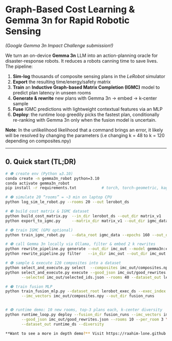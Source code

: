 # Graph-Based Cost Learning & Gemma 3n for Rapid Robotic Sensing  
*(Google Gemma 3n Impact Challenge submission!)*

We turn an on-device **Gemma 3n** LLM into an action-planning oracle for disaster-response robots. It reduces a robots canning time to save lives. 
The pipeline:

1. **Sim-log** thousands of composite sensing plans in the *LeRobot* simulator  
2. **Export** the resulting time/energy/safety matrix  
3. **Train** an **Inductive Graph-based Matrix Completion (IGMC)** model to predict plan latency in unseen rooms  
4. **Generate & rewrite** new plans with Gemma 3n → embed → k-center sample  
5. **Fuse** IGMC predictions with lightweight contextual features via an MLP  
6. **Deploy**: the runtime loop greedily picks the fastest plan, conditionally re-ranking with Gemma 3n only when the fusion model is uncertain.

**Note**: In the unlikelihood likelihood that a command brings an error, it likely will be resolved by changing the parameters (i.e changing k = 48 to k = 120 depending on composites.npy)


---

## 0. Quick start (TL;DR)

```bash
# ❶ create env (Python ≥3.10)
conda create -n gemma3n_robot python=3.10
conda activate gemma3n_robot
pip install -r requirements.txt           # torch, torch-geometric, kaggle-api, lerobot, ollama-py, ...

# ❷ simulate 20 “rooms” = ~3 min on laptop CPU
python log_sim_le_robot.py --rooms 20 --out lerobot_ds

# ❸ build cost matrix & IGMC dataset
python build_cost_matrix.py  --in_dir lerobot_ds --out_dir matrix_v1
python export_to_igmc.py     --matrix_dir matrix_v1 --out_dir igmc_data

# ❹ train IGMC (GPU optional)
python train_igmc_robot.py   --data_root igmc_data --epochs 160 --out_dir igmc_runs

# ❺ call Gemma 3n locally via Ollama, filter & embed 2 k rewrites 
python rewrite_pipeline.py generate --out_dir imc_out --model gemma3n:e4b --n 200
python rewrite_pipeline.py filter   --in_dir imc_out --out_dir imc_out --row_normalize

# ❻ sample & execute 120 composites into a dataset
python select_and_execute.py select  --composites imc_out/composites.npy --k 48 --out imc_out/selected_ids.json
python select_and_execute.py execute --good_json imc_out/good_rewrites.json \
       --selected imc_out/selected_ids.json --rooms 40 --dataset_out lerobot_exec_ds

# ❼ train fusion MLP 
python train_fusion_mlp.py --dataset_root lerobot_exec_ds --exec_index lerobot_exec_ds/executed_index.json \
       --imc_vectors imc_out/composites.npy --out_dir fusion_runs


# ❽ runtime demo: 10 new rooms, top-3 plans each, k-center diversity
python runtime_loop.py deploy --fusion_dir fusion_runs --imc_vectors imc_out/composites.npy \
       --good_json imc_out/good_rewrites.json --rooms 10 --per_room 3 \
       --dataset_out runtime_ds --diversity

**Want to see a more in depth demo?** Visit https://raahim-lone.github.io/fusion-explorer-demo/

